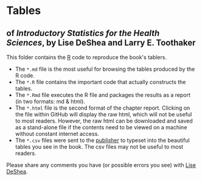 Tables
================
## of *Introductory Statistics for the Health Sciences*, by Lise DeShea and Larry E. Toothaker

This folder contains the [R](http://www.r-project.org/) code to reproduce the book's tablers. 

 * The `*.md` file is the most useful for browsing the tables produced by the R code.
 * The `*.R` file contains the important code that actually constructs the tables.
 * The `*.Rmd` file executes the R file and packages the results as a report (in two formats: md & html).
 * The `*.html` file is the second format of the chapter report.  Clicking on the file within GitHub will display the raw html, which will not be useful to most readers.  However, the raw html can be downloaded and saved as a stand-alone file if the contents need to be viewed on a machine without constant internet access.
 * The `*.csv` files were sent to the [publisher](https://www.crcpress.com/Introductory-Statistics-for-the-Health-Sciences/DeShea-Toothaker/9781466565333) to typeset into the beautiful tables you see in the book.  The csv files may not be useful to most readers.

Please share any comments you have (or possible errors you see) with [Lise DeShea](http://nursing.ouhsc.edu/AboutTheCollege/Research/MeetourResearchTeam.aspx).

